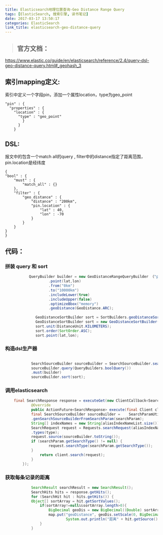 ```yaml
---
title: Elasticsearch地理位置查询-Geo Distance Range Query
tags: [ElasticSearch, 搜索引擎, 读书笔记]
date: 2017-03-17 13:50:17
categories: ElasticSearch
link_title: elasticsearch-geo-distance-query
---
```

> ## 官方文档：
https://www.elastic.co/guide/en/elasticsearch/reference/2.4/query-dsl-geo-distance-query.html#_geohash_3

<!-- more -->

## 索引mapping定义:
索引中定义一个字段pin，添加一个属性location，type为geo_point

	"pin" : {
	  "properties" : {
	    "location" : {
	      "type" : "geo_point"
		    }
		  }
		}


## DSL:
报文中的包含一个match all的query  , filter中的distance指定了距离范围，pin.location是经纬度

	{
    "bool" : {
        "must" : {
            "match_all" : {}
        },
        "filter" : {
            "geo_distance" : {
                "distance" : "200km",
                "pin.location" : {
                    "lat" : 40,
                    "lon" : -70
                }
            }
        }
    }
	}



## 代码：
### 拼装 query 和 sort
```java
		   QueryBuilder builder = new GeoDistanceRangeQueryBuilder （"pin.location"） 
	                .point(lat,lon)
	                .from("0km")  
	                .to("10000km")  
	                .includeLower(true)  
	                .includeUpper(false)  
	                .optimizeBbox("memory")  
	                .geoDistance(GeoDistance.ARC);  
	 
	          GeoDistanceSortBuilder sort = SortBuilders.geoDistanceSort("location");  
	          GeoDistanceSortBuilder sort = new GeoDistanceSortBuilder("location");  
	          sort.unit(DistanceUnit.KILOMETERS); 
	          sort.order(SortOrder.ASC);  
	          sort.point(lat,lon); 
```

### 构造dsl生产器
```java
	
			SearchSourceBuilder sourceBuilder = SearchSourceBuilder.searchSource(); 
			sourceBuilder.query(QueryBuilders.boolQuery())			      
			.must(builder)
            sourceBuilder.sort(sort);
```

### 调用elasticsearch
```java
	final SearchResponse response = executeGet(new ClientCallback<SearchResponse>() {
            @Override
            public ActionFuture<SearchResponse> execute(final Client client) {
		    final SearchSourceBuilder sourceBuilder =    SearchParamUtils
		    .genSearchSourceBuilderFromSearchParam(searchParam);  
            String[] indexNames = new String[aliasIndexNameList.size()];
	        SearchRequest request = Requests.searchRequest(aliasIndexNameList.toArray(indexNames))
	        .types(type);
            request.source(sourceBuilder.toString());
            if (searchParam.getSearchType() != null) {
                    request.searchType(searchParam.getSearchType());
            }
                return client.search(request);
            }
        });
```
	      
	      


### 获取每条记录的距离
```java
			SearchResult searchResult = new SearchResult();
	        SearchHits hits = response.getHits();
	        for (SearchHit hit : hits.getHits()) {
	        Object[] sortArray = hit.getSortValues();
                if(sortArray!=null&&sortArray.length>0){
                    BigDecimal geoDis = new BigDecimal((Double) sortArray[sortArray.length-1]);
                    map.put("geoDistance", geoDis.setScale(0, BigDecimal.ROUND_HALF_DOWN));
                    		System.out.println("距离" + hit.getSource().get("geoDistance"));
                }
			}
			
```

